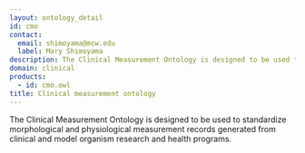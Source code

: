 ```yaml
---
layout: ontology_detail
id: cmo
contact: 
  email: shimoyama@mcw.edu
  label: Mary Shimoyama
description: The Clinical Measurement Ontology is designed to be used to standardize morphological and physiological measurement records generated from clinical and model organism research and health programs.
domain: clinical
products: 
  - id: cmo.owl
title: Clinical measurement ontology
---
```


The Clinical Measurement Ontology is designed to be used to standardize morphological and physiological measurement records generated from clinical and model organism research and health programs.